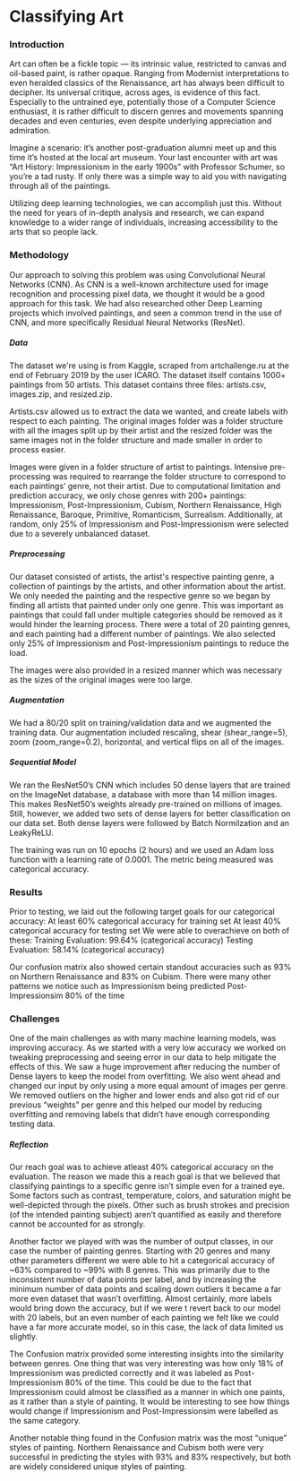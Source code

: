 # Classifying Art

### Introduction

Art can often be a fickle topic — its intrinsic value, restricted to canvas and oil-based paint, is rather opaque. Ranging from Modernist interpretations to even heralded classics of the Renaissance, art has always been difficult to decipher. Its universal critique, across ages, is evidence of this fact. Especially to the untrained eye, potentially those of a Computer Science enthusiast, it is rather difficult to discern genres and movements spanning decades and even centuries, even despite underlying appreciation and admiration.

Imagine a scenario: it’s another post-graduation alumni meet up and this time it’s hosted at the local art museum. Your last encounter with art was “Art History: Impressionism in the early 1900s” with Professor Schumer, so you’re a tad rusty. If only there was a simple way to aid you with navigating through all of the paintings.

Utilizing deep learning technologies, we can accomplish just this. Without the need for years of in-depth analysis and research, we can expand knowledge to a wider range of individuals, increasing accessibility to the arts that so people lack.

### Methodology

Our approach to solving this problem was using Convolutional Neural Networks (CNN). As CNN is a well-known architecture used for image recognition and processing pixel data, we thought it would be a good approach for this task. We had also researched other Deep Learning projects which involved paintings, and seen a common trend in the use of CNN, and more specifically Residual Neural Networks (ResNet). 

##### Data

The dataset we're using is from Kaggle, scraped from artchallenge.ru at the end of February 2019 by the user ICARO. The dataset itself contains 1000+ paintings from 50 artists. This dataset contains three files: artists.csv, images.zip, and resized.zip.

Artists.csv allowed us to extract the data we wanted, and create labels with respect to each painting. The original images folder was a folder structure with all the images split up by their artist and the resized folder was the same images not in the folder structure and made smaller in order to process easier. 

Images were given in a folder structure of artist to paintings. Intensive pre-processing was required to rearrange the folder structure to correspond to each paintings’ genre, not their artist. Due to computational limitation and prediction accuracy, we only chose genres with 200+ paintings: Impressionism, Post-Impressionism, Cubism, Northern Renaissance, High Renaissance, Baroque, Primitive, Romanticism, Surrealism. Additionally, at random, only 25% of Impressionism and Post-Impressionism were selected due to a severely unbalanced dataset.


##### Preprocessing
Our dataset consisted of artists, the artist's respective painting genre, a collection of paintings by the artists, and other information about the artist. We only needed the painting and the respective genre so we began by finding all artists that painted under only one genre. This was important as paintings that could fall under multiple categories should be removed as it would hinder the learning process. There were a total of 20 painting genres, and each painting had a different number of paintings. We also selected only 25% of Impressionism and Post-Impressionism paintings to reduce the load. 

The images were also provided in a resized manner which was necessary as the sizes of the original images were too large. 

##### Augmentation

We had a 80/20 split on training/validation data and we augmented the training data. Our augmentation included rescaling, shear (shear_range=5), zoom (zoom_range=0.2), horizontal, and vertical flips on all of the images. 

##### Sequential Model

We ran the ResNet50’s CNN which includes 50 dense layers that are trained on the ImageNet database, a database with more than 14 million images. This makes ResNet50’s weights already pre-trained on millions of images. Still, however, we added two sets of dense layers for better classification on our data set. Both dense layers were followed by Batch Normilzation and an LeakyReLU. 

The training was run on 10 epochs (2 hours) and we used an Adam loss function with a learning rate of 0.0001. The metric being measured was categorical accuracy. 

### Results 
Prior to testing, we laid out the following target goals for our categorical accuracy:
  At least 60% categorical accuracy for training set
  At least 40% categorical accuracy for testing set
We were able to overachieve on both of these:
  Training Evaluation: 99.64% (categorical accuracy)
  Testing Evaluation: 58.14% (categorical accuracy)

Our confusion matrix also showed certain standout accuracies such as 93% on Northern Renaissance and 83% on Cubism. There were many other patterns we notice such as Impressionism being predicted Post-Impressionsim 80% of the time


### Challenges

One of the main challenges as with many machine learning models, was improving accuracy. As we started with a very low accuracy we worked on tweaking preprocessing and seeing error in our data to help mitigate the effects of this. We saw a huge improvement after reducing the number of Dense layers to keep the model from overfitting. We also went ahead and changed our input by only using a more equal amount of images per genre. We removed outliers on the higher and lower ends and also got rid of our previous “weights” per genre and this helped our model by reducing overfitting and removing labels that didn’t have enough corresponding testing data. 

##### Reflection
Our reach goal was to achieve atleast 40% categorical accuracy on the evaluation. The reason we made this a reach goal is that we believed that classifying paintings to a specific genre isn’t simple even for a trained eye. Some factors such as contrast, temperature, colors, and saturation might be well-depicted through the pixels. Other such as brush strokes and precision (of the intended painting subject) aren’t quantified as easily and therefore cannot be accounted for as strongly. 
 
Another factor we played with was the number of output classes, in our case the number of painting genres. Starting with 20 genres and many other parameters different we were able to hit a categorical accuracy of ~63% compared to ~99% with 8 genres. This was primarily due to the inconsistent number of data points per label, and by increasing the minimum number of data points and scaling down outliers it became a far more even dataset that wasn’t overfitting. Almost certainly, more labels would bring down the accuracy, but if we were t revert back to our model with 20 labels, but an even number of each painting we felt like we could have a far more accurate model, so in this case, the lack of data limited us slightly. 

The Confusion matrix provided some interesting insights into the similarity between genres. One thing that was very interesting was how only 18% of Impressionism was predicted correctly and it was labeled as Post-Impressionism 80% of the time. This could be due to the fact that Impressionism could almost be classified as a manner in which one paints, as it rather than a style of painting. It would be interesting to see how things would change if Impressionism and Post-Impressionsim were labelled as the same category. 

Another notable thing found in the Confusion matrix was the most “unique” styles of painting. Northern Renaissance and Cubism both were very successful in predicting the styles with 93% and 83% respectively, but both are widely considered unique styles of painting. 
